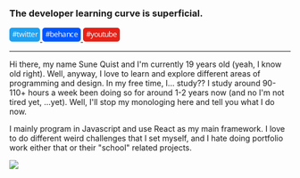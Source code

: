 ### The developer learning curve is superficial.

<a href="https://twitter.com/NotSqv">
    <img src="./svgs/Twitter.svg" height="25px" />
</a>

<a href="https://www.behance.net/Sqv">
    <img src="./svgs/Behance.svg" height="25px" />
</a>

<a href="https://www.youtube.com/channel/UC_CygBHRuKTpBkC6IAYBX4Q">
    <img src="./svgs/Youtube.svg" height="25px" />
</a>

---

Hi there, my name Sune Quist and I'm currently 19 years old (yeah, I know old right). Well, anyway, I love to learn and explore different areas of programming and design. In my free time, I... study?? I study around 90-110+ hours a week been doing so for around 1-2 years now (and no I'm not tired yet, ...yet). Well, I'll stop my monologing here and tell you what I do now.

I mainly program in Javascript and use React as my main framework. I love to do different weird challenges that I set myself, and I hate doing portfolio work either that or their "school" related projects.

<p align="left"><img src="https://media.giphy.com/media/13HgwGsXF0aiGY/giphy-downsized.gif" /><p>
